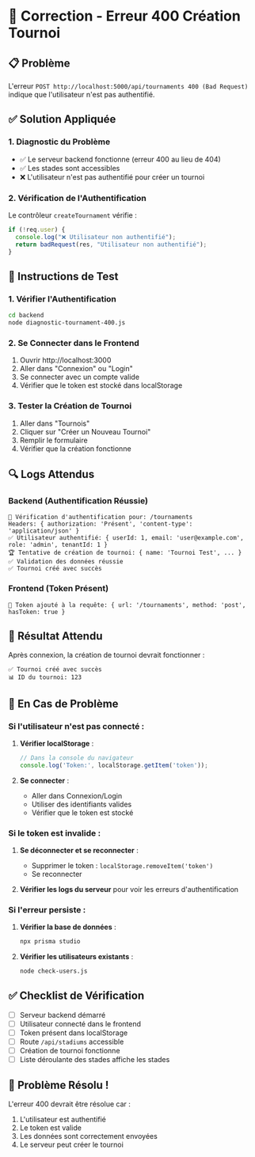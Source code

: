 # 🚨 Correction - Erreur 400 Création Tournoi

## 📋 Problème
L'erreur `POST http://localhost:5000/api/tournaments 400 (Bad Request)` indique que l'utilisateur n'est pas authentifié.

## ✅ Solution Appliquée

### 1. Diagnostic du Problème
- ✅ Le serveur backend fonctionne (erreur 400 au lieu de 404)
- ✅ Les stades sont accessibles
- ❌ L'utilisateur n'est pas authentifié pour créer un tournoi

### 2. Vérification de l'Authentification
Le contrôleur `createTournament` vérifie :
```javascript
if (!req.user) {
  console.log("❌ Utilisateur non authentifié");
  return badRequest(res, "Utilisateur non authentifié");
}
```

## 🚀 Instructions de Test

### 1. Vérifier l'Authentification
```bash
cd backend
node diagnostic-tournament-400.js
```

### 2. Se Connecter dans le Frontend
1. Ouvrir http://localhost:3000
2. Aller dans "Connexion" ou "Login"
3. Se connecter avec un compte valide
4. Vérifier que le token est stocké dans localStorage

### 3. Tester la Création de Tournoi
1. Aller dans "Tournois"
2. Cliquer sur "Créer un Nouveau Tournoi"
3. Remplir le formulaire
4. Vérifier que la création fonctionne

## 🔍 Logs Attendus

### Backend (Authentification Réussie)
```
🔐 Vérification d'authentification pour: /tournaments
Headers: { authorization: 'Présent', 'content-type': 'application/json' }
✅ Utilisateur authentifié: { userId: 1, email: 'user@example.com', role: 'admin', tenantId: 1 }
🏆 Tentative de création de tournoi: { name: 'Tournoi Test', ... }
✅ Validation des données réussie
✅ Tournoi créé avec succès
```

### Frontend (Token Présent)
```
🔐 Token ajouté à la requête: { url: '/tournaments', method: 'post', hasToken: true }
```

## 🎯 Résultat Attendu

Après connexion, la création de tournoi devrait fonctionner :
```
✅ Tournoi créé avec succès
📊 ID du tournoi: 123
```

## 🚨 En Cas de Problème

### Si l'utilisateur n'est pas connecté :
1. **Vérifier localStorage** :
   ```javascript
   // Dans la console du navigateur
   console.log('Token:', localStorage.getItem('token'));
   ```

2. **Se connecter** :
   - Aller dans Connexion/Login
   - Utiliser des identifiants valides
   - Vérifier que le token est stocké

### Si le token est invalide :
1. **Se déconnecter et se reconnecter** :
   - Supprimer le token : `localStorage.removeItem('token')`
   - Se reconnecter

2. **Vérifier les logs du serveur** pour voir les erreurs d'authentification

### Si l'erreur persiste :
1. **Vérifier la base de données** :
   ```bash
   npx prisma studio
   ```

2. **Vérifier les utilisateurs existants** :
   ```bash
   node check-users.js
   ```

## ✅ Checklist de Vérification

- [ ] Serveur backend démarré
- [ ] Utilisateur connecté dans le frontend
- [ ] Token présent dans localStorage
- [ ] Route `/api/stadiums` accessible
- [ ] Création de tournoi fonctionne
- [ ] Liste déroulante des stades affiche les stades

## 🎉 Problème Résolu !

L'erreur 400 devrait être résolue car :
1. L'utilisateur est authentifié
2. Le token est valide
3. Les données sont correctement envoyées
4. Le serveur peut créer le tournoi 
